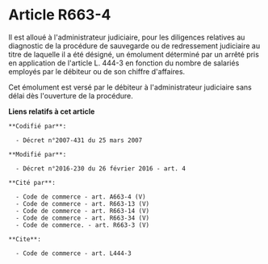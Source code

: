# Article R663-4

Il est alloué à l'administrateur judiciaire, pour les diligences relatives au diagnostic de la procédure de sauvegarde ou de
redressement judiciaire au titre de laquelle il a été désigné, un émolument déterminé par un arrêté pris en application de
l'article L. 444-3 en fonction du nombre de salariés employés par le débiteur ou de son chiffre d'affaires. 

Cet émolument est versé par le débiteur à l'administrateur judiciaire sans délai dès l'ouverture de la procédure.

**Liens relatifs à cet article**

	**Codifié par**:

	  - Décret n°2007-431 du 25 mars 2007

	**Modifié par**:

	  - Décret n°2016-230 du 26 février 2016 - art. 4

	**Cité par**:

	  - Code de commerce - art. A663-4 (V)
	  - Code de commerce - art. R663-13 (V)
	  - Code de commerce - art. R663-14 (V)
	  - Code de commerce - art. R663-34 (V)
	  - Code de commerce. - art. R663-3 (V)

	**Cite**:

	  - Code de commerce - art. L444-3
